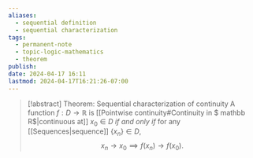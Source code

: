 ```yaml
---
aliases:
  - sequential definition
  - sequential characterization
tags:
  - permanent-note
  - topic-logic-mathematics
  - theorem
publish: 
date: 2024-04-17 16:11
lastmod: 2024-04-17T16:21:26-07:00
---
```

>[!abstract] Theorem: Sequential characterization of continuity
>A function $f: D \to \mathbb R$ is [[Pointwise continuity#Continuity in $ mathbb R$|continuous at]] $x_0 \in D$ *if and only if* for any [[Sequences|sequence]] $\{x_n\} \in D$, 
>$$
>x_n \to x_0 \implies f(x_n) \to f(x_0).
>$$

